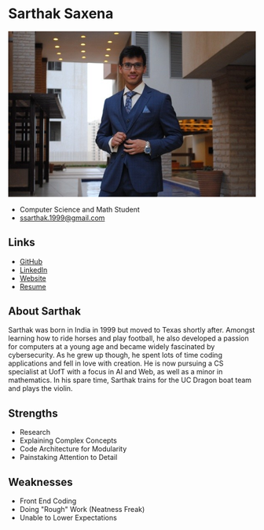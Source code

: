 # Sarthak Saxena

![Sarthak Saxena Profile](./sarthak.png)

- Computer Science and Math Student
- ssarthak.1999@gmail.com

## Links

- [GitHub](https://github.com/jollyredflames)
- [LinkedIn](https://www.linkedin.com/in/jollyredflames)
- [Website](https://www.jollyredflames.com)
- [Resume](http://individual.utoronto.ca/jollyredflames/documents/Official_Resume.pdf)

## About Sarthak

Sarthak was born in India in 1999 but moved to Texas shortly after. Amongst learning how to ride horses and play football, he also developed a passion for computers at a young age and became widely fascinated by cybersecurity. As he grew up though, he spent lots of time coding applications and fell in love with creation. He is now pursuing a CS specialist at UofT with a focus in AI and Web, as well as a minor in mathematics. In his spare time, Sarthak trains for the UC Dragon boat team and plays the violin.

## Strengths

- Research
- Explaining Complex Concepts
- Code Architecture for Modularity
- Painstaking Attention to Detail

## Weaknesses

- Front End Coding
- Doing "Rough" Work (Neatness Freak)
- Unable to Lower Expectations